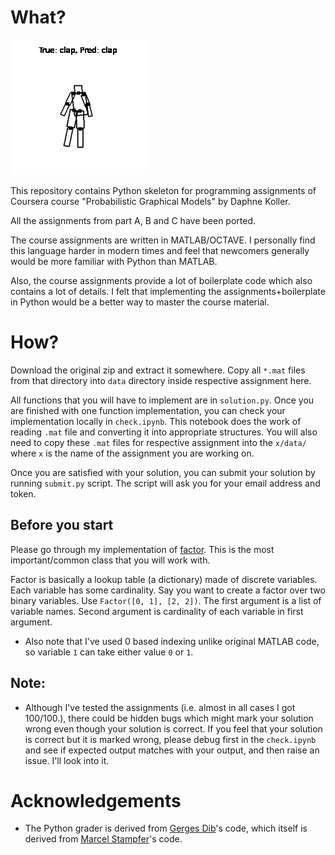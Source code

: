 # What?

![Claps](clap.gif)

This repository contains Python skeleton for programming 
assignments of Coursera course "Probabilistic Graphical Models" by Daphne Koller.

All the assignments from part A, B and C have been ported.

The course assignments are written in MATLAB/OCTAVE. I personally find
this language harder in modern times and feel that newcomers generally
would be more familiar with Python than MATLAB. 

Also, the course assignments provide a lot of boilerplate code which also contains
a lot of details. I felt that implementing the assignments+boilerplate
in Python would be a better way to master the course material.

# How?

Download the original zip and extract it somewhere. Copy all `*.mat` files 
from that directory into `data` directory inside respective assignment here.

All functions that you will have to implement are in `solution.py`. 
Once you are finished with one function implementation, you can check 
your implementation locally in `check.ipynb`. This notebook does 
the work of reading `.mat` file and converting it into appropriate
structures. You will also need to copy these `.mat` files for respective 
assignment into the `x/data/` where `x` is the name of the assignment you are working on.

Once you are satisfied with your solution, you can 
submit your solution by running `submit.py` script. The script
will ask you for your email address and token.

## Before you start
Please go through my implementation of [factor](commons/factor.py). 
This is the most important/common class that you will work with.

Factor is basically a lookup table (a dictionary) made of discrete variables.
Each variable has some cardinality. Say you want to create a factor over two binary variables. Use `Factor([0, 1], [2, 2])`. The first argument is a list
of variable names. Second argument is cardinality of each variable in first 
argument.

- Also note that I've used 0 based indexing unlike original MATLAB code, so variable `1` can 
take either value `0` or `1`.

## Note:
- Although I've tested the assignments (i.e. almost in all cases I got 100/100.), there 
could be hidden bugs which might mark your solution wrong even though your solution is correct. If you feel that your solution is correct but it is marked wrong, please debug first 
in the `check.ipynb` and see if expected output matches with your output, and then raise an issue. I'll look into it.

# Acknowledgements 
- The Python grader is derived from [Gerges Dib](https://github.com/dibgerge/ml-coursera-python-assignments)'s code, which itself is derived from [Marcel Stampfer](https://github.com/mstampfer/Coursera-Stanford-ML-Python)'s code.

